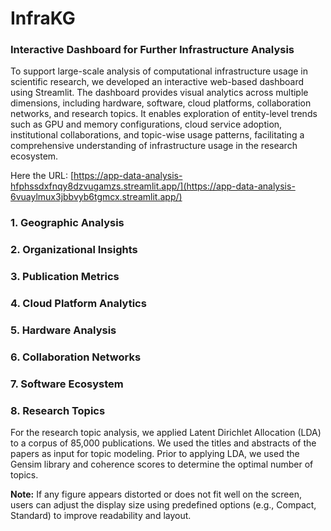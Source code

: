 # InfraKG





### Interactive Dashboard for Further Infrastructure Analysis
To support large-scale analysis of computational infrastructure usage in scientific research, we developed an interactive web-based dashboard using Streamlit. The dashboard provides visual analytics across multiple dimensions, including hardware, software, cloud platforms, collaboration networks, and research topics. It enables exploration of entity-level trends such as GPU and memory configurations, cloud service adoption, institutional collaborations, and topic-wise usage patterns, facilitating a comprehensive understanding of infrastructure usage in the research ecosystem. 

Here the URL: [https://app-data-analysis-hfphssdxfnqy8dzvugamzs.streamlit.app/](https://app-data-analysis-6vuaylmux3jbbvyb6tgmcx.streamlit.app/)
### 1. Geographic Analysis
### 2. Organizational Insights
### 3. Publication Metrics
### 4. Cloud Platform Analytics
### 5. Hardware Analysis
### 6. Collaboration Networks
### 7. Software Ecosystem
### 8. Research Topics
For the research topic analysis, we applied Latent Dirichlet Allocation (LDA) to a corpus of 85,000 publications. We used the titles and abstracts of the papers as input for topic modeling. Prior to applying LDA, we used the Gensim library and coherence scores to determine the optimal number of topics.

**Note:** If any figure appears distorted or does not fit well on the screen, users can adjust the display size using predefined options (e.g., Compact, Standard) to improve readability and layout.
